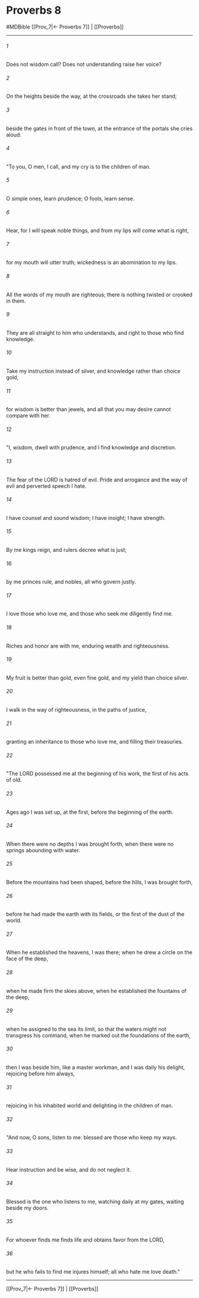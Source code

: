 # Proverbs 8
#MDBible
[[Prov_7|← Proverbs 7]] | [[Proverbs]]

***

###### 1 
Does not wisdom call? Does not understanding raise her voice? 

###### 2 
On the heights beside the way, at the crossroads she takes her stand; 

###### 3 
beside the gates in front of the town, at the entrance of the portals she cries aloud: 

###### 4 
"To you, O men, I call, and my cry is to the children of man. 

###### 5 
O simple ones, learn prudence; O fools, learn sense. 

###### 6 
Hear, for I will speak noble things, and from my lips will come what is right, 

###### 7 
for my mouth will utter truth; wickedness is an abomination to my lips. 

###### 8 
All the words of my mouth are righteous; there is nothing twisted or crooked in them. 

###### 9 
They are all straight to him who understands, and right to those who find knowledge. 

###### 10 
Take my instruction instead of silver, and knowledge rather than choice gold, 

###### 11 
for wisdom is better than jewels, and all that you may desire cannot compare with her. 

###### 12 
"I, wisdom, dwell with prudence, and I find knowledge and discretion. 

###### 13 
The fear of the LORD is hatred of evil. Pride and arrogance and the way of evil and perverted speech I hate. 

###### 14 
I have counsel and sound wisdom; I have insight; I have strength. 

###### 15 
By me kings reign, and rulers decree what is just; 

###### 16 
by me princes rule, and nobles, all who govern justly. 

###### 17 
I love those who love me, and those who seek me diligently find me. 

###### 18 
Riches and honor are with me, enduring wealth and righteousness. 

###### 19 
My fruit is better than gold, even fine gold, and my yield than choice silver. 

###### 20 
I walk in the way of righteousness, in the paths of justice, 

###### 21 
granting an inheritance to those who love me, and filling their treasuries. 

###### 22 
"The LORD possessed me at the beginning of his work, the first of his acts of old. 

###### 23 
Ages ago I was set up, at the first, before the beginning of the earth. 

###### 24 
When there were no depths I was brought forth, when there were no springs abounding with water. 

###### 25 
Before the mountains had been shaped, before the hills, I was brought forth, 

###### 26 
before he had made the earth with its fields, or the first of the dust of the world. 

###### 27 
When he established the heavens, I was there; when he drew a circle on the face of the deep, 

###### 28 
when he made firm the skies above, when he established the fountains of the deep, 

###### 29 
when he assigned to the sea its limit, so that the waters might not transgress his command, when he marked out the foundations of the earth, 

###### 30 
then I was beside him, like a master workman, and I was daily his delight, rejoicing before him always, 

###### 31 
rejoicing in his inhabited world and delighting in the children of man. 

###### 32 
"And now, O sons, listen to me: blessed are those who keep my ways. 

###### 33 
Hear instruction and be wise, and do not neglect it. 

###### 34 
Blessed is the one who listens to me, watching daily at my gates, waiting beside my doors. 

###### 35 
For whoever finds me finds life and obtains favor from the LORD, 

###### 36 
but he who fails to find me injures himself; all who hate me love death." 

***

[[Prov_7|← Proverbs 7]] | [[Proverbs]]

